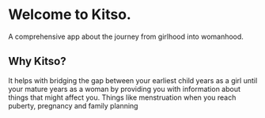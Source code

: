 # Welcome to Kitso.

<p>A comprehensive app about the journey from girlhood into womanhood.</p>

## Why Kitso? 
<p>It helps with bridging the gap between your earliest child years as a girl until your mature years as a woman by providing you with information about things that might affect you. Things like menstruation when you reach puberty, pregnancy and family planning </p>



